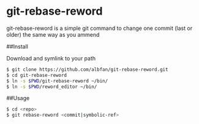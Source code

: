 # git-rebase-reword

git-rebase-reword is a simple git command to change one commit (last or older) the same way as you ammend

##Install

Download and symlink to your path

```bash
$ git clone https://github.com/albfan/git-rebase-reword.git
$ cd git-rebase-reword
$ ln -s $PWD/git-rebase-reword ~/bin/
$ ln -s $PWD/reword_editor ~/bin/
```

##Usage

```bash
$ cd <repo>
$ git rebase-reword <commit|symbolic-ref>
```


